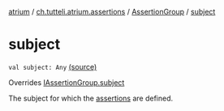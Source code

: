 [atrium](../../index.md) / [ch.tutteli.atrium.assertions](../index.md) / [AssertionGroup](index.md) / [subject](.)

# subject

`val subject: Any` [(source)](https://github.com/robstoll/atrium/tree/master/atrium-assertions/src/main/kotlin/ch/tutteli/atrium/assertions/AssertionGroup.kt#L13)

Overrides [IAssertionGroup.subject](../-i-assertion-group/subject.md)

The subject for which the [assertions](assertions.md) are defined.

